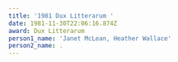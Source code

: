```yaml
---
title: '1981 Dux Litterarum '
date: 1981-11-30T22:06:16.874Z
award: Dux Litterarum
person1_name: 'Janet McLean, Heather Wallace'
person2_name: .
---
```


